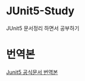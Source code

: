 # JUnit5-Study
JUnit5 문서정리 하면서 공부하기

# 번역본
[Junit5 공식문서 번역본](https://donghyeon.dev/junit/2021/04/11/JUnit5-%EC%99%84%EB%B2%BD-%EA%B0%80%EC%9D%B4%EB%93%9C/)
